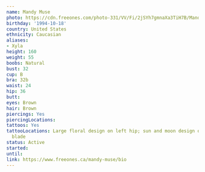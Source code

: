 ```yaml
---
name: Mandy Muse
photo: https://cdn.freeones.com/photo-331/VV/Fi/2jSYh7gmnaXa3TiH7B/Mandy-Muse-takes-a-black-Wang-in-her-Butt-Hole_001_teaser.jpg?c=1623936613
birthday: '1994-10-18'
country: United States
ethnicity: Caucasian
aliases:
- Xyla
height: 160
weight: 55
boobs: Natural
bust: 32
cup: B
bra: 32b
waist: 24
hip: 36
butt:
eyes: Brown
hair: Brown
piercings: Yes
piercingLocations:
tattoos: Yes
tattooLocations: Large floral design on left hip; sun and moon design on left shoulder
  blade
status: Active
started:
until:
link: https://www.freeones.ca/mandy-muse/bio
---
```

